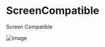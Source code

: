 # ScreenCompatible
Screen Compatible

![image](https://user-images.githubusercontent.com/125083715/231122944-d0a5be70-e91d-4958-874c-51ef9259fa25.png)
